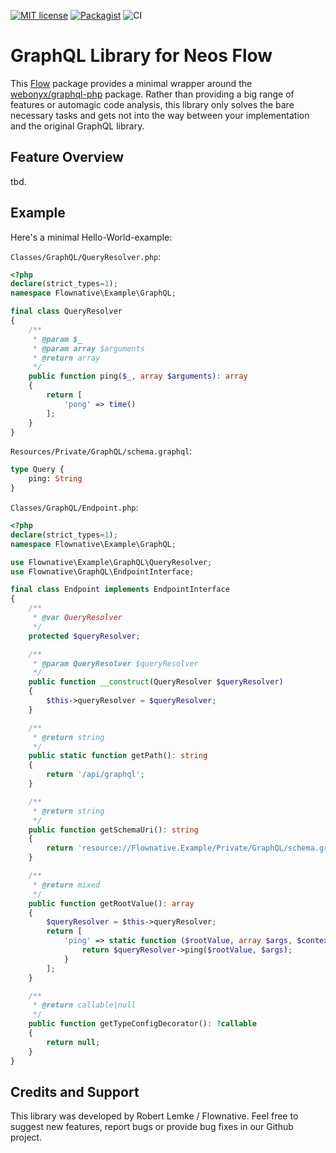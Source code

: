 [![MIT license](http://img.shields.io/badge/license-MIT-brightgreen.svg)](http://opensource.org/licenses/MIT)
[![Packagist](https://img.shields.io/packagist/v/flownative/graphql.svg)](https://packagist.org/packages/flownative/graphql)
![CI](https://github.com/flownative/flow-graphql/workflows/CI/badge.svg?branch=master)

# GraphQL Library for Neos Flow

This [Flow](https://flow.neos.io) package provides a minimal wrapper
around the [webonyx/graphql-php](https://github.com/webonyx/graphql-php)
package. Rather than providing a big range of features or automagic code
analysis, this library only solves the bare necessary tasks and gets not
into the way between your implementation and the original GraphQL
library.

## Feature Overview

tbd.

## Example

Here's a minimal Hello-World-example:

`Classes/GraphQL/QueryResolver.php`:
```php
<?php
declare(strict_types=1);
namespace Flownative\Example\GraphQL;

final class QueryResolver
{
    /**
     * @param $_
     * @param array $arguments
     * @return array
     */
    public function ping($_, array $arguments): array
    {
        return [
            'pong' => time()
        ];
    }
}
```

`Resources/Private/GraphQL/schema.graphql`:
```graphql
type Query {
    ping: String
}
```

`Classes/GraphQL/Endpoint.php`:
```php
<?php
declare(strict_types=1);
namespace Flownative\Example\GraphQL;

use Flownative\Example\GraphQL\QueryResolver;
use Flownative\GraphQL\EndpointInterface;

final class Endpoint implements EndpointInterface
{
    /**
     * @var QueryResolver
     */
    protected $queryResolver;

    /**
     * @param QueryResolver $queryResolver
     */
    public function __construct(QueryResolver $queryResolver)
    {
        $this->queryResolver = $queryResolver;
    }

    /**
     * @return string
     */
    public static function getPath(): string
    {
        return '/api/graphql';
    }

    /**
     * @return string
     */
    public function getSchemaUri(): string
    {
        return 'resource://Flownative.Example/Private/GraphQL/schema.graphql';
    }

    /**
     * @return mixed
     */
    public function getRootValue(): array
    {
        $queryResolver = $this->queryResolver;
        return [
            'ping' => static function ($rootValue, array $args, $context) use ($queryResolver) {
                return $queryResolver->ping($rootValue, $args);
            }
        ];
    }

    /**
     * @return callable|null
     */
    public function getTypeConfigDecorator(): ?callable
    {
        return null;
    }
}

```

## Credits and Support

This library was developed by Robert Lemke / Flownative. Feel free to
suggest new features, report bugs or provide bug fixes in our Github
project.
